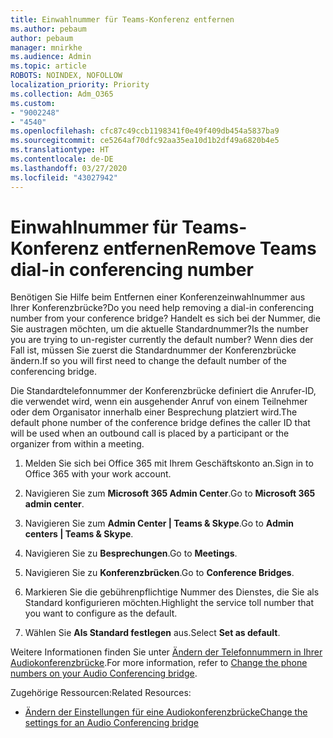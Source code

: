 ```yaml
---
title: Einwahlnummer für Teams-Konferenz entfernen
ms.author: pebaum
author: pebaum
manager: mnirkhe
ms.audience: Admin
ms.topic: article
ROBOTS: NOINDEX, NOFOLLOW
localization_priority: Priority
ms.collection: Adm_O365
ms.custom:
- "9002248"
- "4540"
ms.openlocfilehash: cfc87c49ccb1198341f0e49f409db454a5837ba9
ms.sourcegitcommit: ce5264af70dfc92aa35ea10d1b2df49a6820b4e5
ms.translationtype: HT
ms.contentlocale: de-DE
ms.lasthandoff: 03/27/2020
ms.locfileid: "43027942"
---
```

# <a name="remove-teams-dial-in-conferencing-number"></a><span data-ttu-id="a669b-102">Einwahlnummer für Teams-Konferenz entfernen</span><span class="sxs-lookup"><span data-stu-id="a669b-102">Remove Teams dial-in conferencing number</span></span>

<span data-ttu-id="a669b-103">Benötigen Sie Hilfe beim Entfernen einer Konferenzeinwahlnummer aus Ihrer Konferenzbrücke?</span><span class="sxs-lookup"><span data-stu-id="a669b-103">Do you need help removing a dial-in conferencing number from your conference bridge?</span></span> <span data-ttu-id="a669b-104">Handelt es sich bei der Nummer, die Sie austragen möchten, um die aktuelle Standardnummer?</span><span class="sxs-lookup"><span data-stu-id="a669b-104">Is the number you are trying to un-register currently the default number?</span></span> <span data-ttu-id="a669b-105">Wenn dies der Fall ist, müssen Sie zuerst die Standardnummer der Konferenzbrücke ändern.</span><span class="sxs-lookup"><span data-stu-id="a669b-105">If so you will first need to change the default number of the conferencing bridge.</span></span>

<span data-ttu-id="a669b-106">Die Standardtelefonnummer der Konferenzbrücke definiert die Anrufer-ID, die verwendet wird, wenn ein ausgehender Anruf von einem Teilnehmer oder dem Organisator innerhalb einer Besprechung platziert wird.</span><span class="sxs-lookup"><span data-stu-id="a669b-106">The default phone number of the conference bridge defines the caller ID that will be used when an outbound call is placed by a participant or the organizer from within a meeting.</span></span>

1. <span data-ttu-id="a669b-107">Melden Sie sich bei Office 365 mit Ihrem Geschäftskonto an.</span><span class="sxs-lookup"><span data-stu-id="a669b-107">Sign in to Office 365 with your work account.</span></span>

2. <span data-ttu-id="a669b-108">Navigieren Sie zum **Microsoft 365 Admin Center**.</span><span class="sxs-lookup"><span data-stu-id="a669b-108">Go to **Microsoft 365 admin center**.</span></span>

3. <span data-ttu-id="a669b-109">Navigieren Sie zum **Admin Center | Teams & Skype**.</span><span class="sxs-lookup"><span data-stu-id="a669b-109">Go to **Admin centers | Teams & Skype**.</span></span>

4. <span data-ttu-id="a669b-110">Navigieren Sie zu **Besprechungen**.</span><span class="sxs-lookup"><span data-stu-id="a669b-110">Go to **Meetings**.</span></span>

5. <span data-ttu-id="a669b-111">Navigieren Sie zu **Konferenzbrücken**.</span><span class="sxs-lookup"><span data-stu-id="a669b-111">Go to **Conference Bridges**.</span></span>

6. <span data-ttu-id="a669b-112">Markieren Sie die gebührenpflichtige Nummer des Dienstes, die Sie als Standard konfigurieren möchten.</span><span class="sxs-lookup"><span data-stu-id="a669b-112">Highlight the service toll number that you want to configure as the default.</span></span>

7. <span data-ttu-id="a669b-113">Wählen Sie **Als Standard festlegen** aus.</span><span class="sxs-lookup"><span data-stu-id="a669b-113">Select **Set as default**.</span></span>

<span data-ttu-id="a669b-114">Weitere Informationen finden Sie unter [Ändern der Telefonnummern in Ihrer Audiokonferenzbrücke](https://docs.microsoft.com/microsoftteams/change-the-phone-numbers-on-your-audio-conferencing-bridge).</span><span class="sxs-lookup"><span data-stu-id="a669b-114">For more information, refer to [Change the phone numbers on your Audio Conferencing bridge](https://docs.microsoft.com/microsoftteams/change-the-phone-numbers-on-your-audio-conferencing-bridge).</span></span>

<span data-ttu-id="a669b-115">Zugehörige Ressourcen:</span><span class="sxs-lookup"><span data-stu-id="a669b-115">Related Resources:</span></span>

- [<span data-ttu-id="a669b-116">Ändern der Einstellungen für eine Audiokonferenzbrücke</span><span class="sxs-lookup"><span data-stu-id="a669b-116">Change the settings for an Audio Conferencing bridge</span></span>](https://docs.microsoft.com/microsoftteams/change-the-settings-for-an-audio-conferencing-bridge)
